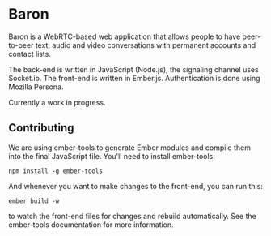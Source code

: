 Baron
=====

Baron is a WebRTC-based web application that allows people to have peer-to-peer text, audio and video conversations with permanent accounts and contact lists.

The back-end is written in JavaScript (Node.js), the signaling channel uses Socket.io. The front-end is written in Ember.js. Authentication is done using Mozilla Persona.

Currently a work in progress.

Contributing
------------

We are using ember-tools to generate Ember modules and compile them into the final JavaScript file. You'll need to install ember-tools:

    npm install -g ember-tools

And whenever you want to make changes to the front-end, you can run this:

    ember build -w

to watch the front-end files for changes and rebuild automatically. See the ember-tools documentation for more information.
